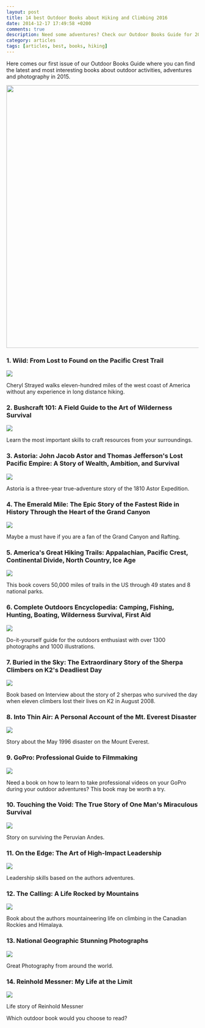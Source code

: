 ```yaml
---
layout: post
title: 14 best Outdoor Books about Hiking and Climbing 2016
date: 2014-12-17 17:49:58 +0200
comments: true
description: Need some adventures? Check our Outdoor Books Guide for 2016
category: articles
tags: [articles, best, books, hiking]
---
```

Here comes our first issue of our Outdoor Books Guide where you can find the latest and most interesting books about outdoor activities, adventures and photography in 2015.

<a href="https://www.flickr.com/photos/90204224@N07/10906593816"><img src="https://farm4.staticflickr.com/3726/10906593816_40d9a30fce_b.jpg" width="1024" height="687"></a><!--more-->

### 1. Wild: From Lost to Found on the Pacific Crest Trail
<a rel="nofollow" href="http://www.amazon.com/gp/product/0307476073/ref=as_li_tl?ie=UTF8&camp=1789&creative=9325&creativeASIN=0307476073&linkCode=as2&tag=hikeve-20&linkId=VCDUL4R6QZOHA4PL"><img border="0" src="http://ws-na.amazon-adsystem.com/widgets/q?_encoding=UTF8&ASIN=0307476073&Format=_SL160_&ID=AsinImage&MarketPlace=US&ServiceVersion=20070822&WS=1&tag=hikeve-20" ></a><img src="http://ir-na.amazon-adsystem.com/e/ir?t=hikeve-20&l=as2&o=1&a=0307476073" width="1" height="1" border="0" alt="" style="border:none !important; margin:0px !important;" /><br>

Cheryl Strayed walks eleven-hundred miles of the west coast of America without any experience in long distance hiking.

### 2. Bushcraft 101: A Field Guide to the Art of Wilderness Survival
<a rel="nofollow" href="http://www.amazon.com/gp/product/1440579776/ref=as_li_tl?ie=UTF8&camp=1789&creative=9325&creativeASIN=1440579776&linkCode=as2&tag=hikeve-20&linkId=V2E7242ZX5TJXUTL"><img border="0" src="http://ws-na.amazon-adsystem.com/widgets/q?_encoding=UTF8&ASIN=1440579776&Format=_SL160_&ID=AsinImage&MarketPlace=US&ServiceVersion=20070822&WS=1&tag=hikeve-20" ></a><img src="http://ir-na.amazon-adsystem.com/e/ir?t=hikeve-20&l=as2&o=1&a=1440579776" width="1" height="1" border="0" alt="" style="border:none !important; margin:0px !important;" />

Learn the most important skills to craft resources from your surroundings.

### 3. Astoria: John Jacob Astor and Thomas Jefferson's Lost Pacific Empire: A Story of Wealth, Ambition, and Survival
<a rel="nofollow" href="http://www.amazon.com/gp/product/0062218298/ref=as_li_tl?ie=UTF8&camp=1789&creative=9325&creativeASIN=0062218298&linkCode=as2&tag=hikeve-20&linkId=WCWBK7WPDZR4HYNS"><img border="0" src="http://ws-na.amazon-adsystem.com/widgets/q?_encoding=UTF8&ASIN=0062218298&Format=_SL160_&ID=AsinImage&MarketPlace=US&ServiceVersion=20070822&WS=1&tag=hikeve-20" ></a><img src="http://ir-na.amazon-adsystem.com/e/ir?t=hikeve-20&l=as2&o=1&a=0062218298" width="1" height="1" border="0" alt="" style="border:none !important; margin:0px !important;" />

Astoria is a three-year true-adventure story of the 1810 Astor Expedition.
 
### 4. The Emerald Mile: The Epic Story of the Fastest Ride in History Through the Heart of the Grand Canyon
<a rel="nofollow" href="http://www.amazon.com/gp/product/1439159866/ref=as_li_tl?ie=UTF8&camp=1789&creative=9325&creativeASIN=1439159866&linkCode=as2&tag=hikeve-20&linkId=ZTLSQ3KZZH3JICUI"><img border="0" src="http://ws-na.amazon-adsystem.com/widgets/q?_encoding=UTF8&ASIN=1439159866&Format=_SL160_&ID=AsinImage&MarketPlace=US&ServiceVersion=20070822&WS=1&tag=hikeve-20" ></a><img src="http://ir-na.amazon-adsystem.com/e/ir?t=hikeve-20&l=as2&o=1&a=1439159866" width="1" height="1" border="0" alt="" style="border:none !important; margin:0px !important;" />

Maybe a must have if you are a fan of the Grand Canyon and Rafting.

### 5. America's Great Hiking Trails: Appalachian, Pacific Crest, Continental Divide, North Country, Ice Age
 
<a rel="nofollow" href="http://www.amazon.com/gp/product/0789327414/ref=as_li_tl?ie=UTF8&camp=1789&creative=9325&creativeASIN=0789327414&linkCode=as2&tag=hikeve-20&linkId=I5DSGJKLFJFOZNJG"><img border="0" src="http://ws-na.amazon-adsystem.com/widgets/q?_encoding=UTF8&ASIN=0789327414&Format=_SL160_&ID=AsinImage&MarketPlace=US&ServiceVersion=20070822&WS=1&tag=hikeve-20" ></a><img src="http://ir-na.amazon-adsystem.com/e/ir?t=hikeve-20&l=as2&o=1&a=0789327414" width="1" height="1" border="0" alt="" style="border:none !important; margin:0px !important;" />

This book covers 50,000 miles of trails in the US through 49 states and 8 national parks.

### 6. Complete Outdoors Encyclopedia: Camping, Fishing, Hunting, Boating, Wilderness Survival, First Aid
<a rel="nofollow" href="http://www.amazon.com/gp/product/0789327058/ref=as_li_tl?ie=UTF8&camp=1789&creative=9325&creativeASIN=0789327058&linkCode=as2&tag=hikeve-20&linkId=E5MZHGSXDTN75KTF"><img border="0" src="http://ws-na.amazon-adsystem.com/widgets/q?_encoding=UTF8&ASIN=0789327058&Format=_SL160_&ID=AsinImage&MarketPlace=US&ServiceVersion=20070822&WS=1&tag=hikeve-20" ></a><img src="http://ir-na.amazon-adsystem.com/e/ir?t=hikeve-20&l=as2&o=1&a=0789327058" width="1" height="1" border="0" alt="" style="border:none !important; margin:0px !important;" />

Do-it-yourself guide for the outdoors enthusiast with over 1300 photographs and 1000 illustrations.

### 7. Buried in the Sky: The Extraordinary Story of the Sherpa Climbers on K2's Deadliest Day
<a rel="nofollow" href="http://www.amazon.com/gp/product/0393345416/ref=as_li_tl?ie=UTF8&camp=1789&creative=9325&creativeASIN=0393345416&linkCode=as2&tag=hikeve-20&linkId=RJYV5QARJEVLHQNY"><img border="0" src="http://ws-na.amazon-adsystem.com/widgets/q?_encoding=UTF8&ASIN=0393345416&Format=_SL160_&ID=AsinImage&MarketPlace=US&ServiceVersion=20070822&WS=1&tag=hikeve-20" ></a><img src="http://ir-na.amazon-adsystem.com/e/ir?t=hikeve-20&l=as2&o=1&a=0393345416" width="1" height="1" border="0" alt="" style="border:none !important; margin:0px !important;" />

Book based on Interview about the story of 2 sherpas who survived the day when eleven climbers lost their lives on K2 in August 2008.

### 8. Into Thin Air: A Personal Account of the Mt. Everest Disaster
<a rel="nofollow" href="http://www.amazon.com/gp/product/0385494785/ref=as_li_tl?ie=UTF8&camp=1789&creative=9325&creativeASIN=0385494785&linkCode=as2&tag=hikeve-20&linkId=MPJ6XI5BUPVIWCA3"><img border="0" src="http://ws-na.amazon-adsystem.com/widgets/q?_encoding=UTF8&ASIN=0385494785&Format=_SL160_&ID=AsinImage&MarketPlace=US&ServiceVersion=20070822&WS=1&tag=hikeve-20" ></a><img src="http://ir-na.amazon-adsystem.com/e/ir?t=hikeve-20&l=as2&o=1&a=0385494785" width="1" height="1" border="0" alt="" style="border:none !important; margin:0px !important;" />

Story about the May 1996 disaster on the Mount Everest.

### 9. GoPro: Professional Guide to Filmmaking
<img border="0" src="http://ws-na.amazon-adsystem.com/widgets/q?_encoding=UTF8&ASIN=0321934164&Format=_SL160_&ID=AsinImage&MarketPlace=US&ServiceVersion=20070822&WS=1&tag=hikeve-20" ></a><img src="http://ir-na.amazon-adsystem.com/e/ir?t=hikeve-20&l=as2&o=1&a=0321934164" width="1" height="1" border="0" alt="" style="border:none !important; margin:0px !important;" />

Need a book on how to learn to take professional videos on your GoPro during your outdoor adventures? This book may be worth a try.

### 10. Touching the Void: The True Story of One Man's Miraculous Survival
<a rel="nofollow" href="http://www.amazon.com/gp/product/0060730552/ref=as_li_tl?ie=UTF8&camp=1789&creative=9325&creativeASIN=0060730552&linkCode=as2&tag=hikeve-20&linkId=GFP5432DIUD34HVQ"><img border="0" src="http://ws-na.amazon-adsystem.com/widgets/q?_encoding=UTF8&ASIN=0060730552&Format=_SL160_&ID=AsinImage&MarketPlace=US&ServiceVersion=20070822&WS=1&tag=hikeve-20" ></a><img src="http://ir-na.amazon-adsystem.com/e/ir?t=hikeve-20&l=as2&o=1&a=0060730552" width="1" height="1" border="0" alt="" style="border:none !important; margin:0px !important;" />

Story on surviving the Peruvian Andes.

### 11. On the Edge: The Art of High-Impact Leadership
<a rel="nofollow" href="http://www.amazon.com/gp/product/1455544876/ref=as_li_tl?ie=UTF8&camp=1789&creative=9325&creativeASIN=1455544876&linkCode=as2&tag=hikeve-20&linkId=BAR75UGXLTOPMIQL"><img border="0" src="http://ws-na.amazon-adsystem.com/widgets/q?_encoding=UTF8&ASIN=1455544876&Format=_SL160_&ID=AsinImage&MarketPlace=US&ServiceVersion=20070822&WS=1&tag=hikeve-20" ></a><img src="http://ir-na.amazon-adsystem.com/e/ir?t=hikeve-20&l=as2&o=1&a=1455544876" width="1" height="1" border="0" alt="" style="border:none !important; margin:0px !important;" />

Leadership skills based on the authors adventures.

### 12. The Calling: A Life Rocked by Mountains
<a rel="nofollow" href="http://www.amazon.com/gp/product/1938340310/ref=as_li_tl?ie=UTF8&camp=1789&creative=9325&creativeASIN=1938340310&linkCode=as2&tag=hikeve-20&linkId=B4UQHYHTPF46GAH7"><img border="0" src="http://ws-na.amazon-adsystem.com/widgets/q?_encoding=UTF8&ASIN=1938340310&Format=_SL160_&ID=AsinImage&MarketPlace=US&ServiceVersion=20070822&WS=1&tag=hikeve-20" ></a><img src="http://ir-na.amazon-adsystem.com/e/ir?t=hikeve-20&l=as2&o=1&a=1938340310" width="1" height="1" border="0" alt="" style="border:none !important; margin:0px !important;" />

Book about the authors mountaineering life on climbing in the Canadian Rockies and Himalaya.

### 13. National Geographic Stunning Photographs
<a rel="nofollow" href="http://www.amazon.com/gp/product/1426213921/ref=as_li_tl?ie=UTF8&camp=1789&creative=9325&creativeASIN=1426213921&linkCode=as2&tag=hikeve-20&linkId=WEREBZAN425LSJVL"><img border="0" src="http://ws-na.amazon-adsystem.com/widgets/q?_encoding=UTF8&ASIN=1426213921&Format=_SL160_&ID=AsinImage&MarketPlace=US&ServiceVersion=20070822&WS=1&tag=hikeve-20" ></a><img src="http://ir-na.amazon-adsystem.com/e/ir?t=hikeve-20&l=as2&o=1&a=1426213921" width="1" height="1" border="0" alt="" style="border:none !important; margin:0px !important;" />

Great Photography from around the world.

### 14. Reinhold Messner: My Life at the Limit
<a rel="nofollow" href="http://www.amazon.com/gp/product/1594858527/ref=as_li_tl?ie=UTF8&camp=1789&creative=9325&creativeASIN=1594858527&linkCode=as2&tag=hikeve-20&linkId=A6ITYRMREAU6JE7Q"><img border="0" src="http://ws-na.amazon-adsystem.com/widgets/q?_encoding=UTF8&ASIN=1594858527&Format=_SL160_&ID=AsinImage&MarketPlace=US&ServiceVersion=20070822&WS=1&tag=hikeve-20" ></a><img src="http://ir-na.amazon-adsystem.com/e/ir?t=hikeve-20&l=as2&o=1&a=1594858527" width="1" height="1" border="0" alt="" style="border:none !important; margin:0px !important;" />

Life story of Reinhold Messner

Which outdoor book would you choose to read?
